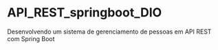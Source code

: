 # API_REST_springboot_DIO
Desenvolvendo um sistema de gerenciamento de pessoas em API REST com Spring Boot
